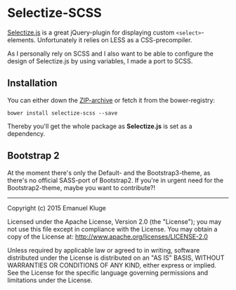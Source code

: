 Selectize-SCSS
===============

[Selectize.js](https://github.com/brianreavis/selectize.js) is a great jQuery-plugin for displaying custom `<select>`-elements. Unfortunately it relies on LESS as a CSS-precompiler.

As I personally rely on SCSS and I also want to be able to configure the design of Selectize.js by using variables, I made a port to SCSS.

## Installation

You can either down the [ZIP-archive](https://github.com/herschel666/selectize-scss/archive/v0.9.2.zip) or fetch it from the bower-registry:

	bower install selectize-scss --save

Thereby you'll get the whole package as **Selectize.js** is set as a dependency.

## Bootstrap 2

At the moment there's only the Default- and the Bootstrap3-theme, as there's no official SASS-port of Bootstrap2. If you're in urgent need for the Bootstrap2-theme, maybe you want to contribute?!

----------

Copyright (c) 2015 Emanuel Kluge

Licensed under the Apache License, Version 2.0 (the "License"); you may not use this
file except in compliance with the License. You may obtain a copy of the License at:
http://www.apache.org/licenses/LICENSE-2.0

Unless required by applicable law or agreed to in writing, software distributed under
the License is distributed on an "AS IS" BASIS, WITHOUT WARRANTIES OR CONDITIONS OF
ANY KIND, either express or implied. See the License for the specific language
governing permissions and limitations under the License.
